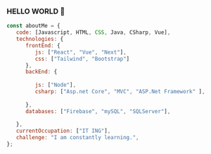 ### HELLO WORLD 👋




```javascript
const aboutMe = {
   code: [Javascript, HTML, CSS, Java, CSharp, Vue],
   technologies: {
      frontEnd: {
         js: ["React", "Vue", "Next"],
         css: ["Tailwind", "Bootstrap"]
      },
      backEnd: {
        
         js: ["Node"],
         csharp: ["Asp.net Core", "MVC", "ASP.Net Framework" ],
         
      },
      databases: ["Firebase", "mySQL", "SQLServer"],
      
   },
   currentOccupation: ["IT ING"],
   challenge: "I am constantly learning.",
};
```
</br></br>



<!--
**KevHLJob/KevHLJob** is a ✨ _special_ ✨ repository because its `README.md` (this file) appears on your GitHub profile.

Here are some ideas to get you started:

- 🔭 I’m currently working on ...
- 🌱 I’m currently learning ...
- 👯 I’m looking to collaborate on ...
- 🤔 I’m looking for help with ...
- 💬 Ask me about ...
- 📫 How to reach me: ...
- 😄 Pronouns: ...
- ⚡ Fun fact: ...
-->
